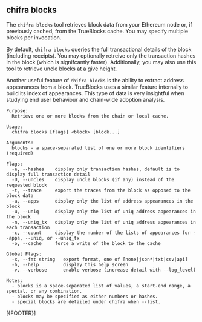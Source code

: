 ## chifra blocks

The `chifra blocks` tool retrieves block data from your Ethereum node or, if previously cached, from the TrueBlocks cache. You may specify multiple blocks per invocation.

By default, `chifra blocks` queries the full transactional details of the block (including receipts). You may optionally retreive only the transaction hashes in the block (which is signifcantly faster). Additionally, you may also use this tool to retrieve uncle blocks at a give height.

Another useful feature of `chifra blocks` is the ability to extract address appearances from a block. TrueBlocks uses a similar feature internally to build its index of appearances. This type of data is very insightful when studying end user behaviour and chain-wide adoption analysis.

```
Purpose:
  Retrieve one or more blocks from the chain or local cache.

Usage:
  chifra blocks [flags] <block> [block...]

Arguments:
  blocks - a space-separated list of one or more block identifiers (required)

Flags:
  -e, --hashes    display only transaction hashes, default is to display full transaction detail
  -U, --uncles    display uncle blocks (if any) instead of the requested block
  -t, --trace     export the traces from the block as opposed to the block data
  -a, --apps      display only the list of address appearances in the block
  -u, --uniq      display only the list of uniq address appearances in the block
  -n, --uniq_tx   display only the list of uniq address appearances in each transaction
  -c, --count     display the number of the lists of appearances for --apps, --uniq, or --uniq_tx
  -o, --cache     force a write of the block to the cache

Global Flags:
  -x, --fmt string   export format, one of [none|json*|txt|csv|api]
  -h, --help         display this help screen
  -v, --verbose      enable verbose (increase detail with --log_level)

Notes:
  - blocks is a space-separated list of values, a start-end range, a special, or any combination.
  - blocks may be specified as either numbers or hashes.
  - special blocks are detailed under chifra when --list.
```
[{FOOTER}]

